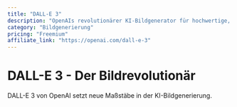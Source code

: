```yaml
---
title: "DALL-E 3"
description: "OpenAIs revolutionärer KI-Bildgenerator für hochwertige, kreative Bilder aus Textbeschreibungen"
category: "Bildgenerierung"
pricing: "Freemium"
affiliate_link: "https://openai.com/dall-e-3"
---
```


# DALL-E 3 - Der Bildrevolutionär

DALL-E 3 von OpenAI setzt neue Maßstäbe in der KI-Bildgenerierung.